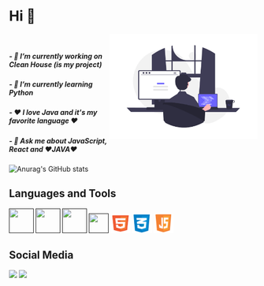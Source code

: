<h1> Hi 👋 </h1>
   <img src="undraw_Programming_re_kg9v.png" min-width="300px" max-width="300px" width="300px" align="right">
   <br>
<h5>- 🔭 I’m currently working on Clean House (is my project)</h5>  
<h5>- 🌱 I’m currently learning Python</h5>                        
<h5>- ❤️ I love Java and it's my favorite language ❤️</h5>         
<h5>- 💬 Ask me about JavaScript, React and ❤️JAVA❤️</h5>          


![Anurag's GitHub stats](https://github-readme-stats.vercel.app/api?username=Rian6&show_icons=true&theme=dracula)

Languages and Tools      
-------------------------------------------------------------------------------------------------------      
 [<img src="https://cdn.iconscout.com/icon/free/png-512/java-43-569305.png" width=50 height=50/>]() [<img src = "https://upload.wikimedia.org/wikipedia/commons/thumb/a/a7/React-icon.svg/1200px-React-icon.svg.png" width=50 height=50>]() [<img src = "https://download.logo.wine/logo/PostgreSQL/PostgreSQL-Logo.wine.png" width=50 height=50>]() [<img src = "https://download.logo.wine/logo/MySQL/MySQL-Logo.wine.png" width=40 height=40>]() [<img src = "html.png" width=40 height=40>]() [<img src = "css.png" width=40 height=40>]() [<img src = "js.png" width=40 height=40>]()
 
Social Media      
-------------------------------------------------------------------------------------------------------      
[<img src="https://img.shields.io/badge/linkedin-%230077B5.svg?&style=for-the-badge&logo=linkedin&logoColor=white" />](https://www.linkedin.com/in/rian-m-9535b9116/) [<img src = "https://img.shields.io/badge/instagram-%23E4405F.svg?&style=for-the-badge&logo=instagram&logoColor=white">](https://www.instagram.com/rian_mendes5/)      

